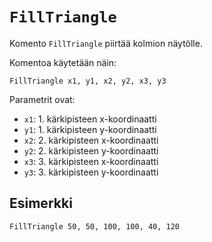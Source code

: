 `FillTriangle`
==========

Komento `FillTriangle` piirtää kolmion näytölle.

Komentoa käytetään näin:

    FillTriangle x1, y1, x2, y2, x3, y3
    
Parametrit ovat:

* `x1`: 1. kärkipisteen x-koordinaatti
* `y1`: 1. kärkipisteen y-koordinaatti
* `x2`: 2. kärkipisteen x-koordinaatti
* `y2`: 2. kärkipisteen y-koordinaatti
* `x3`: 3. kärkipisteen x-koordinaatti
* `y3`: 3. kärkipisteen y-koordinaatti

Esimerkki
----------

    FillTriangle 50, 50, 100, 100, 40, 120